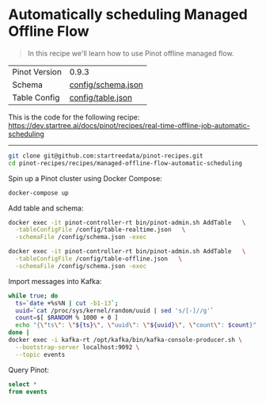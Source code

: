 # Automatically scheduling Managed Offline Flow

> In this recipe we'll learn how to use Pinot offline managed flow.

<table>
  <tr>
    <td>Pinot Version</td>
    <td>0.9.3</td>
  </tr>
  <tr>
    <td>Schema</td>
    <td><a href="config/schema.json">config/schema.json</a></td>
  </tr>
    <tr>
    <td>Table Config</td>
    <td><a href="config/table.json">config/table.json</a></td>
  </tr>
</table>

This is the code for the following recipe: https://dev.startree.ai/docs/pinot/recipes/real-time-offline-job-automatic-scheduling

***

```bash
git clone git@github.com:startreedata/pinot-recipes.git
cd pinot-recipes/recipes/managed-offline-flow-automatic-scheduling
```

Spin up a Pinot cluster using Docker Compose:

```bash
docker-compose up
```

Add table and schema:

```bash
docker exec -it pinot-controller-rt bin/pinot-admin.sh AddTable   \
  -tableConfigFile /config/table-realtime.json   \
  -schemaFile /config/schema.json -exec
```

```bash
docker exec -it pinot-controller-rt bin/pinot-admin.sh AddTable   \
  -tableConfigFile /config/table-offline.json   \
  -schemaFile /config/schema.json -exec
```

Import messages into Kafka:

```bash
while true; do
  ts=`date +%s%N | cut -b1-13`;
  uuid=`cat /proc/sys/kernel/random/uuid | sed 's/[-]//g'`
  count=$[ $RANDOM % 1000 + 0 ]
  echo "{\"ts\": \"${ts}\", \"uuid\": \"${uuid}\", \"count\": $count}"
done |
docker exec -i kafka-rt /opt/kafka/bin/kafka-console-producer.sh \
  --bootstrap-server localhost:9092 \
  --topic events
```


Query Pinot:

```sql
select * 
from events
```
